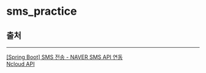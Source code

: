 # sms_practice

## 출처
***
<a href="https://born2bedeveloper.tistory.com/67">[Spring Boot] SMS 전송 - NAVER SMS API 연동</a></br>
<a href="https://api.ncloud-docs.com/docs/common-ncpapi">Ncloud API</a>
